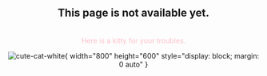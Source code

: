 <div align="center"><h2>This page is not available yet.</h2><br>
<span style="color:pink;"> Here is a kitty for your troubles.</span>

</div>

<div align="center">
  
![cute-cat-white](https://github.com/cattelia/cattelia.github.io/assets/16729225/324cfaa2-154e-4d38-93c0-444d9aa5e8bc){ width="800" height="600" style="display: block; margin: 0 auto" }
  
</div>
